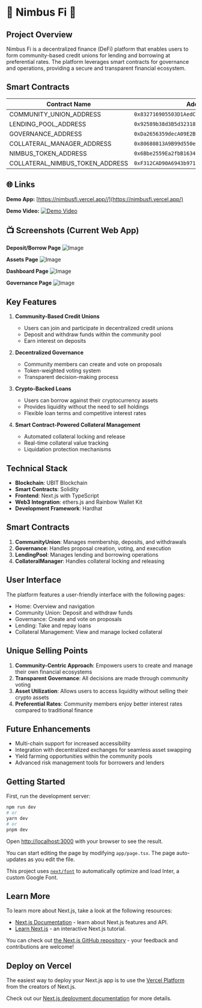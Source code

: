 # 🚀 Nimbus Fi 🚀

## Project Overview

Nimbus Fi is a decentralized finance (DeFi) platform that enables users to form community-based credit unions for lending and borrowing at preferential rates. The platform leverages smart contracts for governance and operations, providing a secure and transparent financial ecosystem.

## Smart Contracts 

| Contract Name                      | Address                                      |
|------------------------------------|----------------------------------------------|
| COMMUNITY_UNION_ADDRESS            | `0x832716905503D1AedCf324765eD3c7c49b65a57e` |
| LENDING_POOL_ADDRESS               | `0x92589b38d3B5d32318b328B985408babF4379d3F` |
| GOVERNANCE_ADDRESS                 | `0xDa2656359decA09E2Bf335CAe988421b2a740ADe` |
| COLLATERAL_MANAGER_ADDRESS         | `0x80680813A9B99d550eD5F815aA451f137A736Bd6` |
| NIMBUS_TOKEN_ADDRESS               | `0x6Bbe2559Ea2fbB1634e343AabfFA6E5bAE2d9229` |
| COLLATERAL_NIMBUS_TOKEN_ADDRESS    | `0xF312CAD90A6943b9718d3E73d0bf6f9D4b497f35` |


## **🌐 Links**
**Demo App:** [https://nimbusfi.vercel.app//](https://nimbusfi.vercel.app/)

**Demo Video:**
[![Demo Video](/public/images/n1.png)](https://drive.google.com/file/d/1xsKL-9qOuv-as5lWY0f7Cqsa86VWgM1j/view?usp=drive_link)

## 📺 Screenshots (Current Web App)

**Deposit/Borrow Page**
![Image](/public/images/n3.png)

**Assets Page**
![Image](/public/images/n2.png)

**Dashboard Page**
![Image](/public/images/n5.png)

**Governance Page**
![Image](./public/images/n4.png)



## Key Features

1. **Community-Based Credit Unions**
   - Users can join and participate in decentralized credit unions
   - Deposit and withdraw funds within the community pool
   - Earn interest on deposits

2. **Decentralized Governance**
   - Community members can create and vote on proposals
   - Token-weighted voting system
   - Transparent decision-making process

3. **Crypto-Backed Loans**
   - Users can borrow against their cryptocurrency assets
   - Provides liquidity without the need to sell holdings
   - Flexible loan terms and competitive interest rates

4. **Smart Contract-Powered Collateral Management**
   - Automated collateral locking and release
   - Real-time collateral value tracking
   - Liquidation protection mechanisms

## Technical Stack

- **Blockchain**: UBIT Blockchain
- **Smart Contracts**: Solidity
- **Frontend**: Next.js with TypeScript
- **Web3 Integration**: ethers.js and Rainbow Wallet Kit
- **Development Framework**: Hardhat

## Smart Contracts

1. **CommunityUnion**: Manages membership, deposits, and withdrawals
2. **Governance**: Handles proposal creation, voting, and execution
3. **LendingPool**: Manages lending and borrowing operations
4. **CollateralManager**: Handles collateral locking and releasing

## User Interface

The platform features a user-friendly interface with the following pages:

- Home: Overview and navigation
- Community Union: Deposit and withdraw funds
- Governance: Create and vote on proposals
- Lending: Take and repay loans
- Collateral Management: View and manage locked collateral

## Unique Selling Points

1. **Community-Centric Approach**: Empowers users to create and manage their own financial ecosystems
2. **Transparent Governance**: All decisions are made through community voting
3. **Asset Utilization**: Allows users to access liquidity without selling their crypto assets
4. **Preferential Rates**: Community members enjoy better interest rates compared to traditional finance

## Future Enhancements

- Multi-chain support for increased accessibility
- Integration with decentralized exchanges for seamless asset swapping
- Yield farming opportunities within the community pools
- Advanced risk management tools for borrowers and lenders


## Getting Started

First, run the development server:

```bash
npm run dev
# or
yarn dev
# or
pnpm dev
```

Open [http://localhost:3000](http://localhost:3000) with your browser to see the result.

You can start editing the page by modifying `app/page.tsx`. The page auto-updates as you edit the file.

This project uses [`next/font`](https://nextjs.org/docs/basic-features/font-optimization) to automatically optimize and load Inter, a custom Google Font.

## Learn More

To learn more about Next.js, take a look at the following resources:

- [Next.js Documentation](https://nextjs.org/docs) - learn about Next.js features and API.
- [Learn Next.js](https://nextjs.org/learn) - an interactive Next.js tutorial.

You can check out [the Next.js GitHub repository](https://github.com/vercel/next.js/) - your feedback and contributions are welcome!

## Deploy on Vercel

The easiest way to deploy your Next.js app is to use the [Vercel Platform](https://vercel.com/new?utm_medium=default-template&filter=next.js&utm_source=create-next-app&utm_campaign=create-next-app-readme) from the creators of Next.js.

Check out our [Next.js deployment documentation](https://nextjs.org/docs/deployment) for more details.
